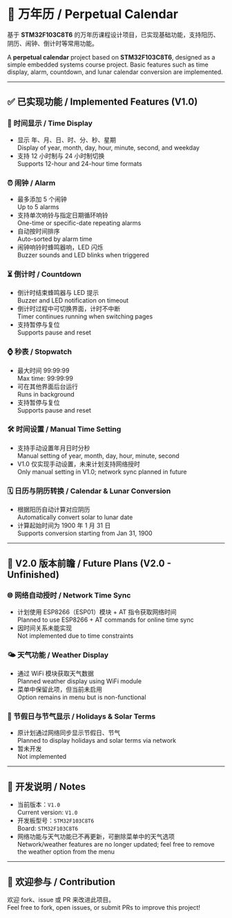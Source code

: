 # 📅 万年历 / Perpetual Calendar

基于 **STM32F103C8T6** 的万年历课程设计项目，已实现基础功能，支持阳历、阴历、闹钟、倒计时等常用功能。

A **perpetual calendar** project based on **STM32F103C8T6**, designed as a simple embedded systems course project. Basic features such as time display, alarm, countdown, and lunar calendar conversion are implemented.

---

## ✅ 已实现功能 / Implemented Features (V1.0)

### 📆 时间显示 / Time Display
- 显示 年、月、日、时、分、秒、星期  
  Display of year, month, day, hour, minute, second, and weekday  
- 支持 12 小时制与 24 小时制切换  
  Supports 12-hour and 24-hour time formats  

### ⏰ 闹钟 / Alarm
- 最多添加 5 个闹钟  
  Up to 5 alarms  
- 支持单次响铃与指定日期循环响铃  
  One-time or specific-date repeating alarms  
- 自动按时间排序  
  Auto-sorted by alarm time  
- 闹钟响铃时蜂鸣器响，LED 闪烁  
  Buzzer sounds and LED blinks when triggered  

### ⏳ 倒计时 / Countdown
- 倒计时结束蜂鸣器与 LED 提示  
  Buzzer and LED notification on timeout  
- 倒计时过程中可切换界面，计时不中断  
  Timer continues running when switching pages  
- 支持暂停与复位  
  Supports pause and reset  

### ⌚ 秒表 / Stopwatch
- 最大时间 99:99:99  
  Max time: 99:99:99  
- 可在其他界面后台运行  
  Runs in background  
- 支持暂停与复位  
  Supports pause and reset  

### 🛠️ 时间设置 / Manual Time Setting
- 支持手动设置年月日时分秒  
  Manual setting of year, month, day, hour, minute, second  
- V1.0 仅实现手动设置，未来计划支持网络授时  
  Only manual setting in V1.0; network sync planned in future  

### 🗓️ 日历与阴历转换 / Calendar & Lunar Conversion
- 根据阳历自动计算对应阴历  
  Automatically convert solar to lunar date  
- 计算起始时间为 1900 年 1 月 31 日  
  Supports conversion starting from Jan 31, 1900  

---

## 🚧 V2.0 版本前瞻 / Future Plans (V2.0 - Unfinished)

### 🌐 网络自动授时 / Network Time Sync
- 计划使用 ESP8266（ESP01）模块 + AT 指令获取网络时间  
  Planned to use ESP8266 + AT commands for online time sync  
- 因时间关系未能实现  
  Not implemented due to time constraints  

### 🌤️ 天气功能 / Weather Display
- 通过 WiFi 模块获取天气数据  
  Planned weather display using WiFi module  
- 菜单中保留此项，但当前未启用  
  Option remains in menu but is non-functional  

### 📅 节假日与节气显示 / Holidays & Solar Terms
- 原计划通过网络同步显示节假日、节气  
  Planned to display holidays and solar terms via network  
- 暂未开发  
  Not implemented  

---

## 📌 开发说明 / Notes

- 当前版本：`V1.0`  
  Current version: `V1.0`
- 开发板型号：`STM32F103C8T6`  
  Board: `STM32F103C8T6`
- 网络功能与天气功能已不再更新，可删除菜单中的天气选项  
  Network/weather features are no longer updated; feel free to remove the weather option from the menu

---

## 🙌 欢迎参与 / Contribution

欢迎 fork、issue 或 PR 来改进此项目。  
Feel free to fork, open issues, or submit PRs to improve this project!

